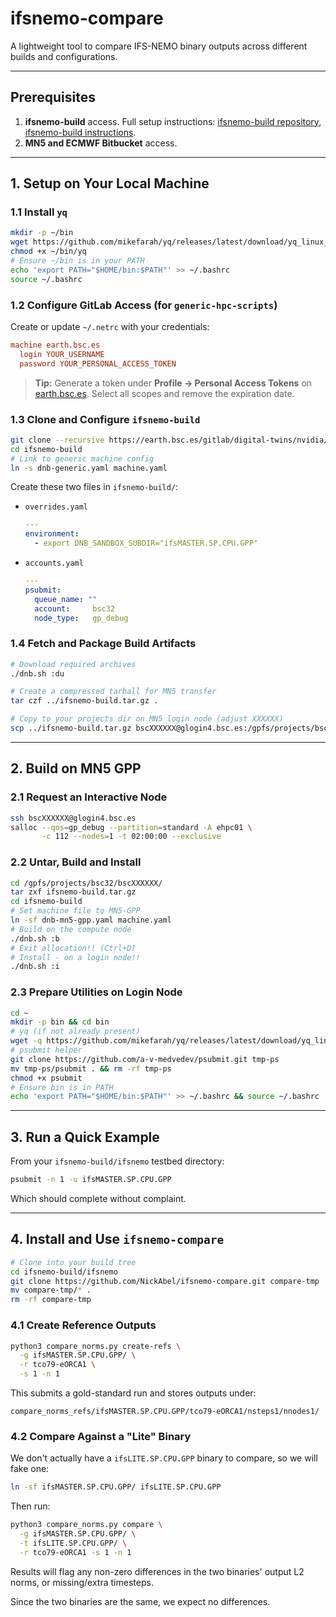 # ifsnemo-compare

A lightweight tool to compare IFS-NEMO binary outputs across different builds and configurations.&#x20;

---

## Prerequisites

1. **ifsnemo-build** access. Full setup instructions: [ifsnemo-build repository](https://earth.bsc.es/gitlab/digital-twins/nvidia/ifsnemo-build), [ifsnemo-build instructions](https://hackmd.io/@mxKVWCKbQd6NvRm0h72YpQ/SkHOb6FZgg).
2. **MN5 and ECMWF Bitbucket**  access.

---

## 1. Setup on Your Local Machine

### 1.1 Install `yq`

```bash
mkdir -p ~/bin
wget https://github.com/mikefarah/yq/releases/latest/download/yq_linux_amd64 -O ~/bin/yq
chmod +x ~/bin/yq
# Ensure ~/bin is in your PATH
echo 'export PATH="$HOME/bin:$PATH"' >> ~/.bashrc
source ~/.bashrc
```

### 1.2 Configure GitLab Access (for `generic-hpc-scripts`)

Create or update `~/.netrc` with your credentials:

```ini
machine earth.bsc.es
  login YOUR_USERNAME
  password YOUR_PERSONAL_ACCESS_TOKEN
```

> **Tip:** Generate a token under **Profile → Personal Access Tokens** on [earth.bsc.es](https://earth.bsc.es/gitlab/-/profile/personal_access_tokens). Select all scopes and remove the expiration date.

### 1.3 Clone and Configure `ifsnemo-build`

```bash
git clone --recursive https://earth.bsc.es/gitlab/digital-twins/nvidia/ifsnemo-build.git
cd ifsnemo-build
# Link to generic machine config
ln -s dnb-generic.yaml machine.yaml
```

Create these two files in `ifsnemo-build/`:

- `overrides.yaml`

  ```yaml
  ---
  environment:
    - export DNB_SANDBOX_SUBDIR="ifsMASTER.SP.CPU.GPP"
  ```

- `accounts.yaml`

  ```yaml
  ---
  psubmit:
    queue_name: ""
    account:     bsc32
    node_type:   gp_debug
  ```

### 1.4 Fetch and Package Build Artifacts

```bash
# Download required archives
./dnb.sh :du

# Create a compressed tarball for MN5 transfer
tar czf ../ifsnemo-build.tar.gz .

# Copy to your projects dir on MN5 login node (adjust XXXXXX)
scp ../ifsnemo-build.tar.gz bscXXXXXX@glogin4.bsc.es:/gpfs/projects/bsc32/bscXXXXXX/
```

---

## 2. Build on MN5 GPP

### 2.1 Request an Interactive Node

```bash
ssh bscXXXXXX@glogin4.bsc.es
salloc --qos=gp_debug --partition=standard -A ehpc01 \
       -c 112 --nodes=1 -t 02:00:00 --exclusive
```

### 2.2 Untar, Build and Install

```bash
cd /gpfs/projects/bsc32/bscXXXXXX/
tar zxf ifsnemo-build.tar.gz
cd ifsnemo-build
# Set machine file to MN5-GPP
ln -sf dnb-mn5-gpp.yaml machine.yaml
# Build on the compute node
./dnb.sh :b
# Exit allocation!! (Ctrl+D)
# Install - on a login node!!
./dnb.sh :i
```

### 2.3 Prepare Utilities on Login Node

```bash
cd ~
mkdir -p bin && cd bin
# yq (if not already present)
wget -q https://github.com/mikefarah/yq/releases/latest/download/yq_linux_amd64 -O ./yq && chmod +x ./yq
# psubmit helper
git clone https://github.com/a-v-medvedev/psubmit.git tmp-ps
mv tmp-ps/psubmit . && rm -rf tmp-ps
chmod +x psubmit
# Ensure bin is in PATH
echo 'export PATH="$HOME/bin:$PATH"' >> ~/.bashrc && source ~/.bashrc
```

---

## 3. Run a Quick Example

From your `ifsnemo-build/ifsnemo` testbed directory:

```bash
psubmit -n 1 -u ifsMASTER.SP.CPU.GPP
```

Which should complete without complaint.

---

## 4. Install and Use `ifsnemo-compare`

```bash
# Clone into your build tree
cd ifsnemo-build/ifsnemo
git clone https://github.com/NickAbel/ifsnemo-compare.git compare-tmp
mv compare-tmp/* .
rm -rf compare-tmp
```

### 4.1 Create Reference Outputs

```bash
python3 compare_norms.py create-refs \
  -g ifsMASTER.SP.CPU.GPP/ \
  -r tco79-eORCA1 \
  -s 1 -n 1
```

This submits a gold-standard run and stores outputs under:

```
compare_norms_refs/ifsMASTER.SP.CPU.GPP/tco79-eORCA1/nsteps1/nnodes1/
```

### 4.2 Compare Against a "Lite" Binary

We don't actually have a `ifsLITE.SP.CPU.GPP` binary to compare, so we will fake one:

```bash
ln -sf ifsMASTER.SP.CPU.GPP/ ifsLITE.SP.CPU.GPP
```

Then run:

```bash
python3 compare_norms.py compare \
  -g ifsMASTER.SP.CPU.GPP/ \
  -t ifsLITE.SP.CPU.GPP/ \
  -r tco79-eORCA1 -s 1 -n 1
```

Results will flag any non-zero differences in the two binaries' output L2 norms, or missing/extra timesteps.

Since the two binaries are the same, we expect no differences.
